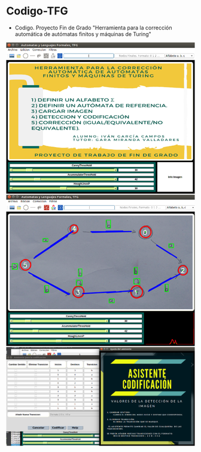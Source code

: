 # Codigo-TFG

* Codigo. Proyecto Fin de Grado
"Herramienta para la corrección automática de autómatas finitos y máquinas de Turing"

<img src="https://github.com/alu0100693737/Codigo-TFG/blob/gh-pages/screenshot/imagen1.png" width="800">
<img src="https://github.com/alu0100693737/Codigo-TFG/blob/gh-pages/screenshot/captura3.png" width="800">
<img src="https://github.com/alu0100693737/Codigo-TFG/blob/gh-pages/screenshot/Imagen2.png" width="800">
